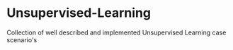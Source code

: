 # Unsupervised-Learning
Collection of well described and implemented Unsupervised Learning case scenario's
